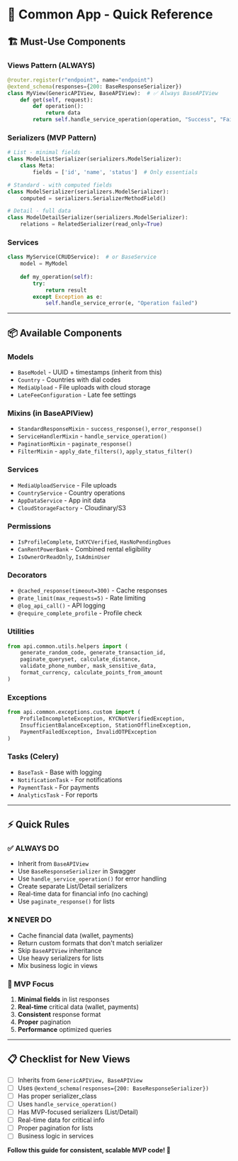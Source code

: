 # 🚀 **Common App - Quick Reference**

## **🏗️ Must-Use Components**

### **Views Pattern (ALWAYS)**
```python
@router.register(r"endpoint", name="endpoint")
@extend_schema(responses={200: BaseResponseSerializer})
class MyView(GenericAPIView, BaseAPIView):  # ✅ Always BaseAPIView
    def get(self, request):
        def operation():
            return data
        return self.handle_service_operation(operation, "Success", "Failed")
```

### **Serializers (MVP Pattern)**
```python
# List - minimal fields
class ModelListSerializer(serializers.ModelSerializer):
    class Meta:
        fields = ['id', 'name', 'status']  # Only essentials

# Standard - with computed fields  
class ModelSerializer(serializers.ModelSerializer):
    computed = serializers.SerializerMethodField()

# Detail - full data
class ModelDetailSerializer(serializers.ModelSerializer):
    relations = RelatedSerializer(read_only=True)
```

### **Services**
```python
class MyService(CRUDService):  # or BaseService
    model = MyModel
    
    def my_operation(self):
        try:
            return result
        except Exception as e:
            self.handle_service_error(e, "Operation failed")
```

---

## **📦 Available Components**

### **Models**
- `BaseModel` - UUID + timestamps (inherit from this)
- `Country` - Countries with dial codes
- `MediaUpload` - File uploads with cloud storage
- `LateFeeConfiguration` - Late fee settings

### **Mixins (in BaseAPIView)**
- `StandardResponseMixin` - `success_response()`, `error_response()`
- `ServiceHandlerMixin` - `handle_service_operation()`
- `PaginationMixin` - `paginate_response()`
- `FilterMixin` - `apply_date_filters()`, `apply_status_filter()`

### **Services**
- `MediaUploadService` - File uploads
- `CountryService` - Country operations  
- `AppDataService` - App init data
- `CloudStorageFactory` - Cloudinary/S3

### **Permissions**
- `IsProfileComplete`, `IsKYCVerified`, `HasNoPendingDues`
- `CanRentPowerBank` - Combined rental eligibility
- `IsOwnerOrReadOnly`, `IsAdminUser`

### **Decorators**
- `@cached_response(timeout=300)` - Cache responses
- `@rate_limit(max_requests=5)` - Rate limiting
- `@log_api_call()` - API logging
- `@require_complete_profile` - Profile check

### **Utilities**
```python
from api.common.utils.helpers import (
    generate_random_code, generate_transaction_id,
    paginate_queryset, calculate_distance,
    validate_phone_number, mask_sensitive_data,
    format_currency, calculate_points_from_amount
)
```

### **Exceptions**
```python
from api.common.exceptions.custom import (
    ProfileIncompleteException, KYCNotVerifiedException,
    InsufficientBalanceException, StationOfflineException,
    PaymentFailedException, InvalidOTPException
)
```

### **Tasks (Celery)**
- `BaseTask` - Base with logging
- `NotificationTask` - For notifications
- `PaymentTask` - For payments
- `AnalyticsTask` - For reports

---

## **⚡ Quick Rules**

### **✅ ALWAYS DO**
- Inherit from `BaseAPIView`
- Use `BaseResponseSerializer` in Swagger
- Use `handle_service_operation()` for error handling
- Create separate List/Detail serializers
- Real-time data for financial info (no caching)
- Use `paginate_response()` for lists

### **❌ NEVER DO**
- Cache financial data (wallet, payments)
- Return custom formats that don't match serializer
- Skip `BaseAPIView` inheritance
- Use heavy serializers for lists
- Mix business logic in views

### **🎯 MVP Focus**
1. **Minimal fields** in list responses
2. **Real-time** critical data (wallet, payments)
3. **Consistent** response format
4. **Proper** pagination
5. **Performance** optimized queries

---

## **📋 Checklist for New Views**

- [ ] Inherits from `GenericAPIView, BaseAPIView`
- [ ] Uses `@extend_schema(responses={200: BaseResponseSerializer})`
- [ ] Has proper serializer_class
- [ ] Uses `handle_service_operation()`
- [ ] Has MVP-focused serializers (List/Detail)
- [ ] Real-time data for critical info
- [ ] Proper pagination for lists
- [ ] Business logic in services

**Follow this guide for consistent, scalable MVP code! 🚀**